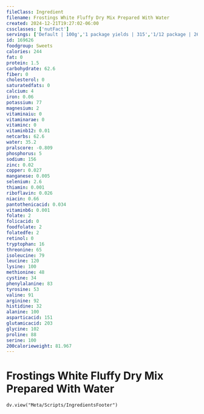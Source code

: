 ```yaml
---
fileClass: Ingredient
filename: Frostings White Fluffy Dry Mix Prepared With Water
created: 2024-12-21T19:27:02-06:00
cssclasses: ['nutFact']
servings: ['Default | 100g','1 package yields | 315','1/12 package | 26']
id: 169626
foodgroup: Sweets
calories: 244
fat: 0
protein: 1.5
carbohydrate: 62.6
fiber: 0
cholesterol: 0
saturatedfats: 0
calcium: 4
iron: 0.06
potassium: 77
magnesium: 2
vitaminaiu: 0
vitaminarae: 0
vitaminc: 0
vitaminb12: 0.01
netcarbs: 62.6
water: 35.2
pralscore: -0.809
phosphorus: 5
sodium: 156
zinc: 0.02
copper: 0.027
manganese: 0.005
selenium: 2.6
thiamin: 0.001
riboflavin: 0.026
niacin: 0.66
pantothenicacid: 0.034
vitaminb6: 0.001
folate: 2
folicacid: 0
foodfolate: 2
folatedfe: 2
retinol: 0
tryptophan: 16
threonine: 65
isoleucine: 79
leucine: 120
lysine: 100
methionine: 48
cystine: 34
phenylalanine: 83
tyrosine: 53
valine: 91
arginine: 92
histidine: 32
alanine: 100
asparticacid: 151
glutamicacid: 203
glycine: 102
proline: 88
serine: 100
200calorieweight: 81.967
---
```


# Frostings White Fluffy Dry Mix Prepared With Water

```dataviewjs
dv.view("Meta/Scripts/IngredientsFooter")
```